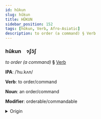 ```yaml
---
id: hûkun
slug: hûkun
title: HÛKUN
sidebar_position: 152
tags: [hûkun, Verb, Afro-Asiatic]
description: to order (a command) § Verb
---
```


### hûkun&emsp;<span kind="abugida">ɂʄɔ̃ʃ</span>

*to order (a command)* **§** [Verb](../../tags/Verb)

**IPA**: /ˈhu.kʌn/

**Verb**: to order/command

**Noun**: an order/command

**Modifier**: orderable/commandable

<details>
    <summary>Origin</summary>
    Arabic حُكْم ḥukm /ħukm/<br/>
    <em>Afro-Asiatic Language Family</em>
</details>